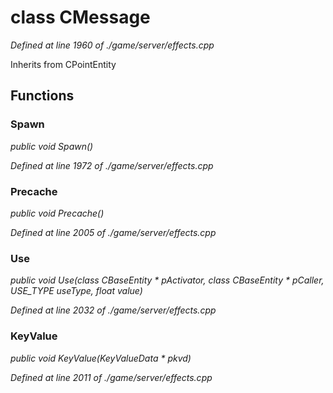 # class CMessage

*Defined at line 1960 of ./game/server/effects.cpp*

Inherits from CPointEntity



## Functions

### Spawn

*public void Spawn()*

*Defined at line 1972 of ./game/server/effects.cpp*

### Precache

*public void Precache()*

*Defined at line 2005 of ./game/server/effects.cpp*

### Use

*public void Use(class CBaseEntity * pActivator, class CBaseEntity * pCaller, USE_TYPE useType, float value)*

*Defined at line 2032 of ./game/server/effects.cpp*

### KeyValue

*public void KeyValue(KeyValueData * pkvd)*

*Defined at line 2011 of ./game/server/effects.cpp*



